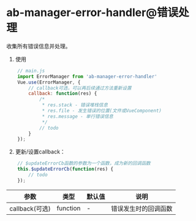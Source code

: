 # ab-manager-error-handler@错误处理

收集所有错误信息并处理。

1. 使用
```js
    // main.js
    import ErrorManager from 'ab-manager-error-handler'
    Vue.use(ErrorManager, {
        // callback可选，可以再后续通过方法重新设置
        callback: function(res) {
            /*
             * res.stack - 错误堆栈信息
             * res.file - 发生错误的位置(文件或VueComponent)
             * res.message - 单行错误信息
             */
            // todo
        }
    });
```
2. 更新/设置callback：
```js
    // $updateErrorCb函数的参数为一个函数，成为新的回调函数
    this.$updateErrorCb(function(res) {
        // todo
    });
```

| 参数     | 类型 | 默认值 | 说明 |
| -------- | --- | --- | --- |
| callback(可选) | function | - | 错误发生时的回调函数 |
